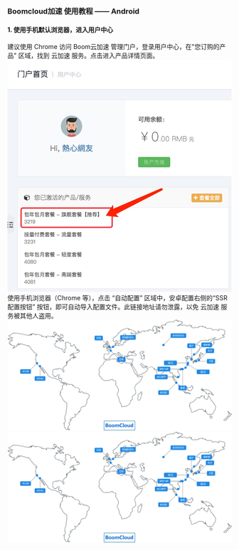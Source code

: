 ### Boomcloud加速 使用教程 —— Android
#### 1. 使用手机默认浏览器，进入用户中心
建议使用 Chrome 访问 Boom云加速 管理门户，登录用户中心，在"您订购的产品" 区域，找到 云加速 服务。点击进入产品详情页面。
![](/assets/howtouse/surge-use1.png)
使用手机浏览器（Chrome 等），点击 “自动配置” 区域中，安卓配置右侧的“SSR 配置按钮” 按钮，即可自动导入配置文件。此链接地址请勿泄露，以免 云加速 服务被其他人盗用。
![](/assets/map.svg)
![](/assets/map.svg)
####